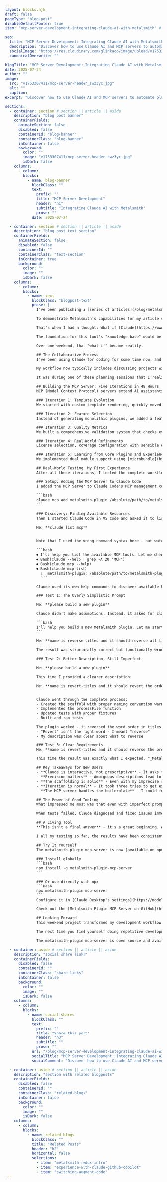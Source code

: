 ```yaml
---
layout: blocks.njk
draft: false
pageType: "blog-post"
disableDefaultFooter: true
item: "mcp-server-development-integrating-claude-ai-with-metalsmith" # used as a key for bloglist filters

seo:
  title: "MCP Server Development: Integrating Claude AI with Metalsmith | Werner Glinka"
  description: "Discover how to use Claude AI and MCP servers to automate plugin development. A step-by-step weekend project that transforms repetitive Metalsmith plugin creation into an AI-powered conversation, complete with testing examples and practical insights."
  socialImage: "https://res.cloudinary.com/glinkaco/image/upload/v1753307411/mcp-server-header_swz3yc.jpg"
  canonicalOverwrite: ""

blogTitle: "MCP Server Development: Integrating Claude AI with Metalsmith"
date: 2025-07-24
author: ""
image:
  src: "v1753307411/mcp-server-header_swz3yc.jpg"
  alt: ""
  caption:
excerpt: "Discover how to use Claude AI and MCP servers to automate plugin development. A step-by-step weekend project that transforms repetitive Metalsmith plugin creation into an AI-powered conversation, complete with testing examples and practical insights."

sections:
  - container: section # section || article || aside
    description: "blog post banner"
    containerFields:
      animateSection: false
      disabled: false
      containerId: "blog-banner"
      containerClass: "blog-banner"
      inContainer: false
      background:
        color: ""
        image: "v1753307411/mcp-server-header_swz3yc.jpg"
        isDark: false
    columns:
      - column:
        blocks:
          - name: blog-banner
            blockClass: ""
            text:
              prefix: ""
              title: "MCP Server Development"
              header: "h1"
              subtitle: "Integrating Claude AI with Metalsmith"
              prose: ""
            date: 2025-07-24

  - container: section # section || article || aside
    description: "blog post text section"
    containerFields:
      animateSection: false
      disabled: false
      containerId: ""
      containerClass: "text-section"
      inContainer: true
      background:
        color: ""
        image: ""
        isDark: false
    columns:
      - column:
        blocks:
          - name: text
            blockClass: "blogpost-text"
            prose: |-
              I've been publishing a [series of articles](/blog/metalsmith-redux-intro/) about using [Metalsmith](https://metalsmith.io), a pluggable static site generator, to build websites in 2025. These articles provide detailed information about setup and the process Metalsmith uses to build sites.

              To demonstrate Metalsmith's capabilities for my article series, I found myself building some plugins. If you've ever built plugins for a framework, you know the drill: copy boilerplate from your last project, update package.json, set up tests, configure linters, create directory structures... rinse and repeat. I found myself in this exact situation while building plugins, and it was getting tedious.

              That's when I had a thought: What if [Claude](https://www.anthropic.com/) could help me build a tool that encapsulates best practices and generates production-ready plugins?

              The foundation for this tool's "knowledge base" would be a [plugin I had just finished](https://github.com/wernerglinka/metalsmith-optimize-images) in collaboration with Claude. It had evolved from the [@metalsmith/core-plugin](https://github.com/metalsmith/core-plugin) template and incorporated modern best practices I'd learned through reviewing core Metalsmith plugins and experience: dual module support for both ESM and CommonJS, comprehensive testing setup, proper documentation structure, modern JavaScript patterns, and using [native Metalsmith methods](https://metalsmith.io/api/) instead of external dependencies.

              Over one weekend, that "what if" became reality.

              ## The Collaborative Process
              I've been using Claude for coding for some time now, and it's become a capable co-programmer. The key word here is "co-programmer" - you need to stay actively involved with the code. Claude Code, for instance, frequently gets confused about which directory it's working in. I've lost count of how many times this happened - amusing at first, but potentially problematic if you're not paying attention. Despite these quirks, the collaborative process has been remarkably productive.

              My workflow now typically includes discussing projects with Claude in the desktop app, where I use Opus 4. Then, I ask Claude to prepare a context document for implementation with Claude Code in VS Code. This handoff between planning and implementation has proven to be very effective.

              It was during one of these planning sessions that I realized I could enhance this workflow even further. I was repeatedly asking Claude to scaffold Metalsmith plugins, and each time we'd go through the same dance of establishing best practices, project structure, and configuration. That's when it hit me: why not give Claude the tools to do this directly?

              ## Building the MCP Server: Five Iterations in 48 Hours
              MCP (Model Context Protocol) servers extend AI assistants' capabilities by providing them with specific tools. By building an MCP server for Metalsmith plugin development, I could give Claude the ability to scaffold plugins directly, with all best practices built in. No more repetitive setup discussions - just straight to productive coding.

              ### Iteration 1: Template Evolution
              We started with custom template rendering, quickly moved to Handlebars, and finally settled on [Nunjucks](https://mozilla.github.io/nunjucks/) - which saved over 100 lines of code and provided the flexibility we needed. Third time's the charm.

              ### Iteration 2: Feature Selection
              Instead of generating monolithic plugins, we added a feature selection system. Need async operations? Include async-processing. Adding metadata? Include metadata-generation. The scaffolder only includes code for selected features, keeping plugins lean and focused.

              ### Iteration 3: Quality Metrics
              We built a comprehensive validation system that checks everything from file structure to testing setup. Plugins receive a quality score, with anything above 90% indicating production readiness. This instant feedback helps developers know what might be missing.

              ### Iteration 4: Real-World Refinements
              License selection, coverage configuration with sensible defaults, smart validation that doesn't warn about missing coverage on brand-new plugins - all the little things that make a tool useful.

              ### Iteration 5: Learning from Core Plugins and Experience
              We implemented dual module support using [microbundle](https://github.com/developit/microbundle), replaced external pattern matching with native Metalsmith methods, and added clear documentation about how options work.

              ## Real-World Testing: My First Experience
              After all these iterations, I tested the complete workflow. Here's what happened:

              ### Setup: Adding the MCP Server to Claude Code
              I added the MCP Server to Claude Code's MCP management commands:

              ```bash
              claude mcp add metalsmith-plugin /absolute/path/to/metalsmith-plugin-mcp-server/src/index.js
              ```

              ### Discovery: Finding Available Resources
              Then I started Claude Code in VS Code and asked it to list available resources:

              Me: **claude list mcp**

                            
              Note that I used the wrong command syntax here - but watch how Claude handles it. Claude's response was characteristically verbose (which I appreciate - it shows the thinking process):

              ```bash
              ⏺ I'll help you list the available MCP tools. Let me check what MCP tools are currently available in your environment.
              ⏺ Bash(claude --help | grep -A 20 "MCP")
              ⏺ Bash(claude mcp --help)
              ⏺ Bash(claude mcp list)
                ⎿  metalsmith-plugin: /absolute/path/to/metalsmith-plugin-mcp-server/
                ```

              Claude used its own help commands to discover available MCP servers, then summarized what it found. In our case, I had only one MCP server configured, although there could have been many more.

              ### Test 1: The Overly Simplistic Prompt

              Me: **please build a new plugin**

              Claude didn't make assumptions. Instead, it asked for clarification:

              ```bash
              I'll help you build a new Metalsmith plugin. Let me start by asking what the plugin should do and what you'd like to name it.
              ```

              Me: **name is reverse-titles and it should reverse all titles on pages that are specified via option patterns**

              The result was structurally correct but functionally wrong - it tried to reverse filenames instead of reading HTML content and working with header tags. This drives home the importance of precise communication.

              ### Test 2: Better Description, Still Imperfect

              Me: **please build a new plugin**

              This time I provided a clearer description:

              Me: **name is revert-titles and it should revert the order of all titles in the page content**


              Claude went through the complete process:
              - Created the scaffold with proper naming convention warning
              - Implemented the processFile function
              - Updated tests with proper fixtures
              - Built and ran tests

              The plugin worked - it reversed the word order in titles. "Metalsmith First" became "First Metalsmith". But wait... I actually wanted character reversal as well, not just word reversal. Looking at my prompt, I realized the issues:
              - "Revert" isn't the right word - I meant "reverse"
              - My description was clear about what to reverse

              ### Test 3: Clear Requirements
              Me: **name is revert-titles and it should reverse the order of all words and reverse the alphabetical order of characters for all titles in the page content**

              This time the result was exactly what I expected. "_Metalsmith First_" became "_tsriF htimslateM_" and "_Oh, and One More Thing_" became "_gnihT eroM enO dna ,hO_".

              ## Key Takeaways for New Users
              - **Claude is interactive, not prescriptive** - It asks for clarification rather than making assumptions
              - **Precision matters** - Ambiguous descriptions lead to functional but incorrect implementations
              - **The scaffolding is solid** - Even with my imprecise requirements, the generated plugins were structurally perfect with proper tests, builds, and configuration
              - **Iteration is normal** - It took three tries to get exactly what I wanted, and that's okay
              - **The MCP server handles the boilerplate** - I could focus entirely on describing functionality rather than setup 

              ## The Power of Good Tooling
              What impressed me most was that even with imperfect prompts, I got working plugins every time. The MCP server ensured proper file structure, complete test suites that actually run, build processes that work out of the box, and all configuration files properly set up.

              When tests failed, Claude diagnosed and fixed issues immediately. This is the kind of development experience that makes experimentation enjoyable rather than frustrating.

              ## A Living Tool
              **This isn't a final answer** - it's a great beginning. As developers use this tool and build more plugins, we'll discover new use cases and patterns that aren't available yet. The beauty of open source is that the tool can evolve with the community's needs.

              I all my testing so far, the results have been consistently good. I'll be building all my future production plugins this way, and I'd love to [get feedback](https://github.com/wernerglinka/metalsmith-plugin-mcp-server/issues) from other developers who try it.

              ## Try It Yourself
              The metalsmith-plugin-mcp-server is now [available on npm](https://www.npmjs.com/package/metalsmith-plugin-mcp-server):

              ### Install globally
              ```bash
              npm install -g metalsmith-plugin-mcp-server
              ```

              ### Or use directly with npx
              ```bash
              npx metalsmith-plugin-mcp-server
              ```
              Configure it in [Claude Desktop's settings](https://modelcontextprotocol.io/quickstart/user) and start scaffolding Metalsmith plugins in seconds.

              Check out the [Metalsmith Plugin MCP Server on GitHub](https://github.com/wernerglinka/metalsmith-plugin-mcp-server)

              ## Looking Forward
              This weekend project transformed my development workflow and hopefully will help others too. It's a perfect example of how AI can augment human creativity and productivity when used as a collaborative partner.

              The next time you find yourself doing repetitive development tasks, consider stepping back and asking: "What if I built a tool to do this better?" With AI as your development partner, the answer might be just a weekend away.

              The metalsmith-plugin-mcp-server is open source and available on GitHub and npm. Contributions and feedback are welcome!

  - container: aside # section || article || aside
    description: "social share links"
    containerFields:
      disabled: false
      containerId: ""
      containerClass: "share-links"
      inContainer: false
      background:
        color: ""
        image: ""
        isDark: false
    columns:
      - column:
        blocks:
          - name: social-shares
            blockClass: ""
            text:
              prefix: ""
              title: "Share this post"
              header: "h3"
              subtitle: ""
              prose: ""
            url: "/blog/mcp-server-development-integrating-claude-ai-with-metalsmith"
            socialTitle: "MCP Server Development: Integrating Claude AI with Metalsmith"
            socialComment: "Discover how to use Claude AI and MCP servers to automate plugin development. A step-by-step weekend project that transforms repetitive Metalsmith plugin creation into an AI-powered conversation, complete with testing examples and practical insights."

  - container: aside # section || article || aside
    description: "section with related blogposts"
    containerFields:
      disabled: false
      containerId: ""
      containerClass: "related-blogs"
      inContainer: false
      background:
        color: ""
        image: ""
        isDark: false
    columns:
      - column:
        blocks:
          - name: related-blogs
            blockClass: ""
            title: "Related Posts"
            header: "h2"
            horizontal: false
            selections:
              - item: "metalsmith-redux-intro"
              - item: "experience-with-claude-github-copilot"
              - item: "switching-augment-code"
---
```

